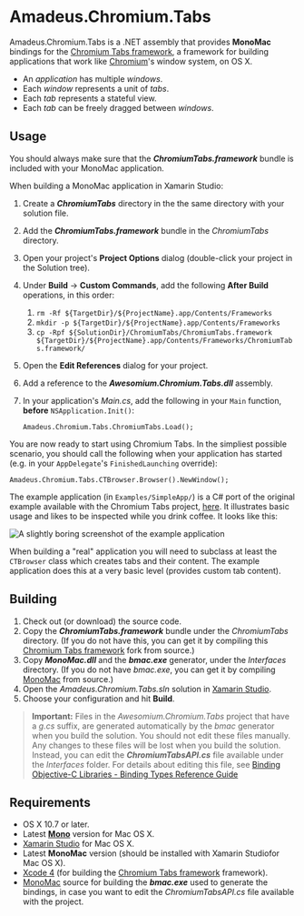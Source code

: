 # Amadeus.Chromium.Tabs

Amadeus.Chromium.Tabs is a .NET assembly that provides **MonoMac** bindings for the [Chromium Tabs framework](https://github.com/Perikles/chromium-tabs), a framework for building applications that work like [Chromium](http://www.chromium.org/)'s window system, on OS X.

- An *application* has multiple *windows*.
- Each *window* represents a unit of *tabs*.
- Each *tab* represents a stateful view.
- Each *tab* can be freely dragged between *windows*.

## Usage

You should always make sure that the **_ChromiumTabs.framework_** bundle is included with your MonoMac application.

When building a MonoMac application in Xamarin Studio:

1. Create a **_ChromiumTabs_** directory in the the same directory with your solution file.
2. Add the **_ChromiumTabs.framework_** bundle in the *ChromiumTabs* directory.
3. Open your project's **Project Options** dialog (double-click your project in the Solution tree).
4. Under **Build** -> **Custom Commands**, add the following **After Build** operations, in this order:
    1. `rm -Rf ${TargetDir}/${ProjectName}.app/Contents/Frameworks`
    2. `mkdir -p ${TargetDir}/${ProjectName}.app/Contents/Frameworks`
    3. `cp -Rpf ${SolutionDir}/ChromiumTabs/ChromiumTabs.framework ${TargetDir}/${ProjectName}.app/Contents/Frameworks/ChromiumTabs.framework/`
5. Open the **Edit References** dialog for your project.
6. Add a reference to the **_Awesomium.Chromium.Tabs.dll_** assembly.
7. In your application's *Main.cs*, add the following in your `Main` function, **before** `NSApplication.Init()`:

    `Amadeus.Chromium.Tabs.ChromiumTabs.Load();`

You are now ready to start using Chromium Tabs. In the simpliest possible scenario, you should call the following when your application has started (e.g. in your `AppDelegate`'s `FinishedLaunching` override):

    Amadeus.Chromium.Tabs.CTBrowser.Browser().NewWindow();
    
The example application (in `Examples/SimpleApp/`) is a C# port of the original example available with the Chromium Tabs project, [here](http://github.com/Perikles/chromium-tabs/tree/master/examples/simple-app). It illustrates basic usage and likes to be inspected while you drink coffee. It looks like this:

![A slightly boring screenshot of the example application](http://farm5.static.flickr.com/4082/4927836567_7b9f577af4_o.png)

When building a "real" application you will need to subclass at least the `CTBrowser` class which creates tabs and their content. The example application does this at a very basic level (provides custom tab content).

## Building

1. Check out (or download) the source code.
2. Copy the **_ChromiumTabs.framework_** bundle under the *ChromiumTabs* directory. (If you do not have this, you can get it by compiling this [Chromium Tabs framework](https://github.com/Perikles/chromium-tabs) fork from source.)
3. Copy **_MonoMac.dll_** and the **_bmac.exe_** generator, under the *Interfaces* directory. (If you do not have *bmac.exe*, you can get it by compiling [MonoMac](http://github.com/mono/monomac) from source.)
4. Open the *Amadeus.Chromium.Tabs.sln* solution in [Xamarin Studio](http://monodevelop.com/Download).
5. Choose your configuration and hit **Build**.

> **Important:** Files in the *Awesomium.Chromium.Tabs* project that have a *g.cs* suffix, are generated automatically by the *bmac* generator when you build the solution. You should not edit these files manually. Any changes to these files will be lost when you build the solution. Instead, you can edit the **_ChromiumTabsAPI.cs_** file available under the *Interfaces* folder. For details about editing this file, see [Binding Objective-C Libraries - Binding Types Reference Guide](http://docs.xamarin.com/guides/ios/advanced_topics/binding_objective-c_libraries/binding_types_reference_guide)

## Requirements

* OS X 10.7 or later.
* Latest [**Mono**](http://www.go-mono.com/mono-downloads/download.html) version for Mac OS X.
* [Xamarin Studio](http://monodevelop.com/Download) for Mac OS X.
* Latest **MonoMac** version (should be installed with Xamarin Studiofor Mac OS X).
* [Xcode 4](http://developer.apple.com/tools/xcode/) (for building the [Chromium Tabs framework](https://github.com/Perikles/chromium-tabs) framework).
* [MonoMac](http://github.com/mono/monomac) source for building the **_bmac.exe_** used to generate the bindings, in case you want to edit the *ChromiumTabsAPI.cs* file available with the project.